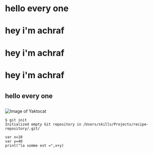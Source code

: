 # <h1>hello every one <h1/>
# hey i'm achraf 
# hey i'm achraf 
# hey i'm achraf 
# <h2>hello every one <h2/>
![Image of Yaktocat](https://octodex.github.com/images/yaktocat.png)
```
$ git init
Initialized empty Git repository in /Users/skills/Projects/recipe-repository/.git/
```
```
var x=10 
var y=40
print("la somme est =",x+y)
```
